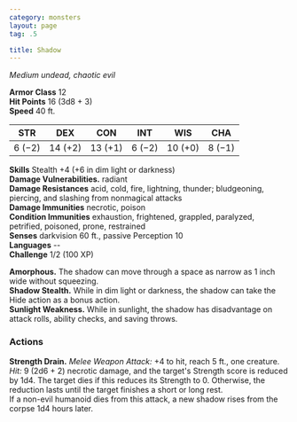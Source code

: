 ```yaml
---
category: monsters
layout: page
tag: .5

title: Shadow 
---
```

_Medium undead, chaotic evil_

**Armor Class** 12    
**Hit Points** 16 (3d8 + 3)    
**Speed** 40 ft. 

| STR     | DEX     | CON     | INT     | WIS     | CHA     |
|---------|---------|---------|---------|---------|---------|
| 6 (−2)  | 14 (+2) | 13 (+1) | 6 (−2)  | 10 (+0) | 8 (−1)  |

**Skills** Stealth +4 (+6 in dim light or darkness)    
**Damage Vulnerabilities.** radiant    
**Damage Resistances** acid, cold, fire, lightning, thunder; bludgeoning, piercing, and slashing from nonmagical attacks    
**Damage Immunities** necrotic, poison    
**Condition Immunities** exhaustion, frightened, grappled, paralyzed, petrified, poisoned, prone, restrained    
**Senses** darkvision 60 ft., passive Perception 10    
**Languages** --    
**Challenge** 1/2 (100 XP) 

**Amorphous.** The shadow can move through a space as narrow as 1 inch wide without squeezing.    
**Shadow Stealth.** While in dim light or darkness, the shadow can take the Hide action as a bonus action.    
**Sunlight Weakness.** While in sunlight, the shadow has disadvantage on attack rolls, ability checks, and saving throws. 

### Actions 
**Strength Drain.** _Melee Weapon Attack:_ +4 to hit, reach 5 ft., one creature. _Hit:_ 9 (2d6 + 2) necrotic damage, and the target's Strength score is reduced by 1d4. The target dies if this reduces its Strength to 0. Otherwise, the reduction lasts until the target finishes a short or long rest.    
If a non-evil humanoid dies from this attack, a new shadow rises from the corpse 1d4 hours later.
